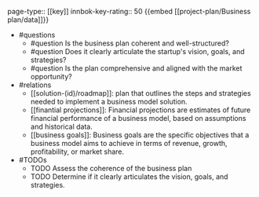 page-type:: [[key]]
innbok-key-rating:: 50
{{embed [[project-plan/Business plan/data]]}}
- #questions
  - #question Is the business plan coherent and well-structured?
  - #question Does it clearly articulate the startup's vision, goals, and strategies?
  - #question Is the plan comprehensive and aligned with the market opportunity?
- #relations
  - [[solution-(id)/roadmap]]: plan that outlines the steps and strategies needed to implement a business model solution.
  - [[finantial projections]]: Financial projections are estimates of future financial performance of a business model, based on assumptions and historical data.
  - [[business goals]]: Business goals are the specific objectives that a business model aims to achieve in terms of revenue, growth, profitability, or market share.
- #TODOs
  - TODO Assess the coherence of the business plan
  - TODO  Determine if it clearly articulates the vision, goals, and strategies.



